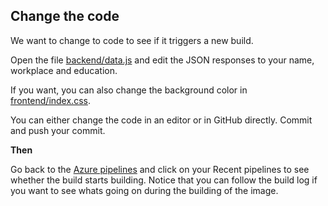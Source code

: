 ## Change the code 
We want to change to code to see if it triggers a new build. 

Open the file [backend/data.js](https://github.com/pingrid/nrk-kubernetes-intro/blob/master/backend/data.js) and edit the JSON responses to your name, workplace and education.

If you want, you can also change the background color in [frontend/index.css](https://github.com/pingrid/nrk-kubernetes-intro/blob/master/frontend/src/index.css). 

You can either change the code in an editor or in GitHub directly. Commit and push your commit.

**Then**

Go back to the [Azure pipelines](https://dev.azure.com/) and click on your Recent pipelines to see whether the build starts building. Notice that you can follow the build log if you want to see whats going on during the building of the image.
